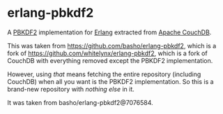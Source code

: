 erlang-pbkdf2
=============

A [PBKDF2][] implementation for [Erlang][] extracted from [Apache CouchDB][].

[PBKDF2]: http://en.wikipedia.org/wiki/PBKDF2
[Erlang]: http://www.erlang.org
[Apache CouchDB]: http://couchdb.apache.org

This was taken from https://github.com/basho/erlang-pbkdf2, which is a fork of https://github.com/whitelynx/erlang-pbkdf2, which is a fork of CouchDB with everything removed except the PBKDF2 implementation.

However, using _that_ means fetching the entire repository (including CouchDB) when all you want is the PBKDF2 implementation. So this is a brand-new repository with _nothing else_ in it.

It was taken from basho/erlang-pbkdf2@7076584.

